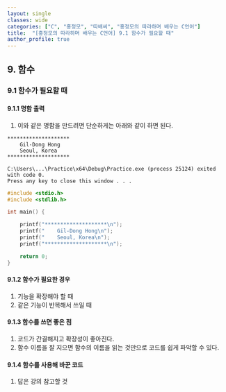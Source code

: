 ```yaml
---
layout: single
classes: wide
categories: ["C", "홍정모", "따배씨", "홍정모의 따라하며 배우는 C언어"]
title:  "[홍정모의 따라하며 배우는 C언어] 9.1 함수가 필요할 때"
author_profile: true
---
```


## 9. 함수
### 9.1 함수가 필요할 때
#### 9.1.1 명함 출력 

1. 이와 같은 명함을 만드려면 단순하게는 아래와 같이 하면 된다. 

```
********************
    Gil-Dong Hong
    Seoul, Korea
********************

C:\Users\...\Practice\x64\Debug\Practice.exe (process 25124) exited with code 0.
Press any key to close this window . . .
```

```c
#include <stdio.h>
#include <stdlib.h>

int main() {

	printf("********************\n");
	printf("    Gil-Dong Hong\n");
	printf("    Seoul, Korea\n");
	printf("********************\n");

	return 0;
}
```
#### 9.1.2 함수가 필요한 경우

1. 기능을 확장해야 할 때
2. 같은 기능이 반복해서 쓰일 때

#### 9.1.3 함수를 쓰면 좋은 점
1. 코드가 간결해지고 확장성이 좋아진다.
2. 함수 이름을 잘 지으면 함수의 이름을 읽는 것만으로 코드를 쉽게 파악할 수 있다.

#### 9.1.4 함수를 사용해 바꾼 코드

1. 답은 강의 참고할 것
